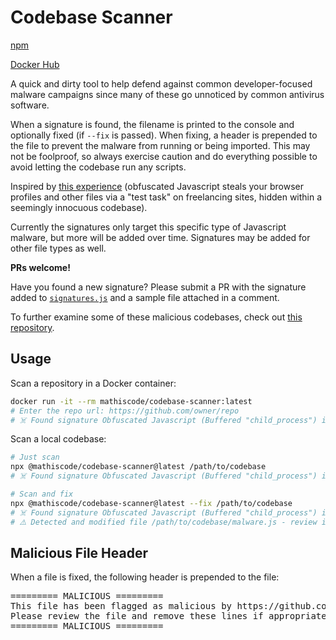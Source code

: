 <!-- markdownlint-disable MD033 -->

# Codebase Scanner

[npm](https://www.npmjs.com/package/@mathiscode/codebase-scanner)

[Docker Hub](https://hub.docker.com/r/mathiscode/codebase-scanner)

A quick and dirty tool to help defend against common developer-focused malware campaigns since many of these go unnoticed by common antivirus software.

When a signature is found, the filename is printed to the console and optionally fixed (if `--fix` is passed). When fixing, a header is prepended to the file to prevent the malware from running or being imported. This may not be foolproof, so always exercise caution and do everything possible to avoid letting the codebase run any scripts.

Inspired by [this experience](https://www.reddit.com/r/Upwork/comments/14nat71/scam_warning_blockchain_developer_job_postings) (obfuscated Javascript steals your browser profiles and other files via a "test task" on freelancing sites, hidden within a seemingly innocuous codebase).

Currently the signatures only target this specific type of Javascript malware, but more will be added over time. Signatures may be added for other file types as well.

**PRs welcome!**

Have you found a new signature? Please submit a PR with the signature added to [`signatures.js`](signatures.js) and a sample file attached in a comment.

To further examine some of these malicious codebases, check out [this repository](https://github.com/rubenmarcus/malicious-repositories).

## Usage

Scan a repository in a Docker container:

```bash
docker run -it --rm mathiscode/codebase-scanner:latest
# Enter the repo url: https://github.com/owner/repo
# ☠️ Found signature Obfuscated Javascript (Buffered "child_process") in file /path/to/codebase/malware.js
```

Scan a local codebase:

```bash
# Just scan
npx @mathiscode/codebase-scanner@latest /path/to/codebase
# ☠️ Found signature Obfuscated Javascript (Buffered "child_process") in file /path/to/codebase/malware.js
```

```bash
# Scan and fix
npx @mathiscode/codebase-scanner@latest --fix /path/to/codebase
# ☠️ Found signature Obfuscated Javascript (Buffered "child_process") in file /path/to/codebase/malware.js
# ⚠️ Detected and modified file /path/to/codebase/malware.js - review immediately
```

## Malicious File Header

When a file is fixed, the following header is prepended to the file:

<pre>
========= MALICIOUS =========
This file has been flagged as malicious by https://github.com/mathiscode/codebase-scanner
Please review the file and remove these lines if appropriate.
========= MALICIOUS =========
</pre>
